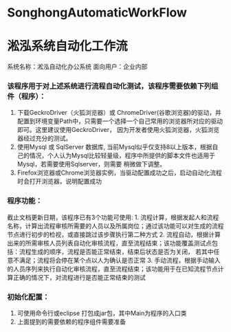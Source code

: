 # SonghongAutomaticWorkFlow
# 淞泓系统自动化工作流

系统名称：淞泓自动化办公系统
面向用户：企业内部

### 该程序用于对上述系统进行流程自动化测试，该程序需要依赖下列组件（程序）：
  1. 下载GeckroDriver（火狐浏览器）或 ChromeDriver(谷歌浏览器)的驱动，并配置到环境变量Path中，只需要一个选择一个自己常用的浏览器所对应的驱动即可。这里建议使用GeckroDriver，
    因为开发者使用火狐浏览器，火狐浏览器经过充分的测试。
  2. 使用Mysql 或 SqlServer 数据库, 当前Mysql似乎仅支持8以上版本，根据自己的情况，个人认为Mysql比较轻量级，程序中所提供的脚本文件也适用于Mysql，若需要使用Sqlserver，则需要
    稍微做下调整。
  3. Firefox浏览器或Chrome浏览器实例，当驱动配置成功之后，启动自动化流程时会打开浏览器，说明配置成功
 
### 程序功能：
  截止文档更新日期，该程序已有3个功能可使用:
    1. 流程计算，根据发起人和流程名称，计算出流程审核所需要的人员以及所属岗位；通过该功能可以对生成的流程节点进行初步的检视，或直接跳过该步骤执行第二种方式
    2. 流程自动，根据计算出来的所需审核人员列表自动化审核流程，直至流程结束；该功能覆盖测试点包括：流程生成的顺序，流程是否能正常结束，结束后状态是否为关闭，
      若其中任意不满足；流程将会停在某个点以人为确认是否正常
    3. 手动流程，根据手动输入的人员序列来执行自动化审核流程，直至流程结束；该功能用于在已知流程节点计算正确的情况下，对流程进行是否能正常结束的测试

### 初始化配置：
  1. 可使用命令行或eclipse 打包成jar包，其中Main为程序的入口类
  2. 上面提到的需要依赖的程序组件需要准备
